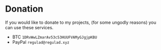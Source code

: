 # Donation
If you would like to donate to my projects, (for some ungodly reasons) you can use these services.

* BTC `1DRvWwLZmarAv53c53HUUFVAMyGJgjpKBU`
* PayPal `regulad@regulad.xyz`
